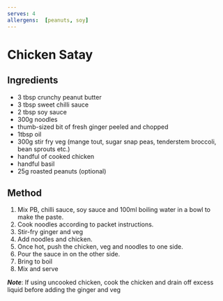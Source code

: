 ```yaml
---
serves: 4
allergens:  [peanuts, soy]
---
```


# Chicken Satay

## Ingredients

* 3 tbsp crunchy peanut butter
* 3 tbsp sweet chilli sauce
* 2 tbsp soy sauce
* 300g noodles
* thumb-sized bit of fresh ginger peeled and chopped
* 1tbsp oil
* 300g stir fry veg (mange tout, sugar snap peas, tenderstem broccoli, bean sprouts etc.)
* handful of cooked chicken
* handful basil
* 25g roasted peanuts (optional)

## Method

1. Mix PB, chilli sauce, soy sauce and 100ml boiling water in a bowl to make the paste.
2. Cook noodles according to packet instructions.
3. Stir-fry ginger and veg
4. Add noodles and chicken.
5. Once hot, push the chicken, veg and noodles to one side.
6. Pour the sauce in on the other side.
7. Bring to boil
8. Mix and serve

**_Note_**: If using uncooked chicken, cook the chicken and drain off excess liquid before adding the ginger and veg
